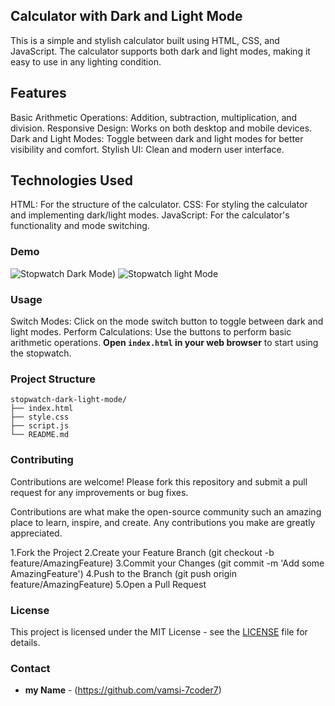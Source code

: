 ## Calculator with Dark and Light Mode
  This is a simple and stylish calculator built using HTML, CSS, and JavaScript. The calculator supports both dark and light modes, making it easy to use in any lighting condition.

## Features

  Basic Arithmetic Operations: Addition, subtraction, multiplication, and division.
  Responsive Design: Works on both desktop and mobile devices.
  Dark and Light Modes: Toggle between dark and light modes for better visibility and comfort.
  Stylish UI: Clean and modern user interface.
  
## Technologies Used
  HTML: For the structure of the calculator.
  CSS: For styling the calculator and implementing dark/light modes.
  JavaScript: For the calculator's functionality and mode switching.


### Demo
  ![Stopwatch Dark Mode](https://github.com/vamsi-7coder7/CODSOFT_TASK3_CALCULATOR-/assets/141996043/27de61f6-b7a8-4d2f-9d44-944696fcc108))
  ![Stopwatch light Mode](https://github.com/vamsi-7coder7/CODSOFT_TASK3_CALCULATOR-/assets/141996043/fdd05636-f091-4c95-8cc3-1a6f682f9c7a)


### Usage
  Switch Modes: Click on the mode switch button to toggle between dark and light modes.
  Perform Calculations: Use the buttons to perform basic arithmetic operations.
 **Open `index.html` in your web browser** to start using the stopwatch.

### Project Structure

  ```plaintext
  stopwatch-dark-light-mode/
  ├── index.html
  ├── style.css
  ├── script.js
  └── README.md
  ```

### Contributing

  Contributions are welcome! Please fork this repository and submit a pull request for any improvements or bug fixes.
  
  Contributions are what make the open-source community such an amazing place to learn, inspire, and create. Any contributions you make are greatly appreciated.

 1.Fork the Project
 2.Create your Feature Branch (git checkout -b feature/AmazingFeature)
 3.Commit your Changes (git commit -m 'Add some AmazingFeature')
 4.Push to the Branch (git push origin feature/AmazingFeature)
 5.Open a Pull Request

### License

  This project is licensed under the MIT License - see the [LICENSE](LICENSE) file for details.

### Contact 

- **my Name** - (https://github.com/vamsi-7coder7)
